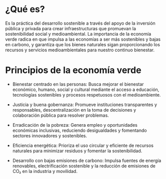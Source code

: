 # ¿Qué es?
Es la práctica del desarrollo sostenible a través del apoyo de la inversión pública y privada para crear infraestructuras que promuevan la sostenibilidad social y medioambiental. La importancia de la economía verde radica en que impulsa a las economías a ser más sostenibles y bajas en carbono, y garantiza que los bienes naturales sigan proporcionando los recursos y servicios medioambientales para nuestro continuo bienestar.

# Principios de la economía verde
- Bienestar centrado en las personas: Busca mejorar el bienestar económico, humano, social y cultural mediante el acceso a educación, tecnologías sostenibles y procesos respetuosos con el medioambiente.

- Justicia y buena gobernanza: Promueve instituciones transparentes y responsables, descentralización en la toma de decisiones y colaboración pública para resolver problemas.

- Erradicación de la pobreza: Genera empleo y oportunidades económicas inclusivas, reduciendo desigualdades y fomentando sectores innovadores y sostenibles.

- Eficiencia energética: Prioriza el uso circular y eficiente de recursos naturales para minimizar residuos y fomentar la sostenibilidad.

- Desarrollo con bajas emisiones de carbono: Impulsa fuentes de energía renovables, electrificación sostenible y la reducción de emisiones de CO₂ en la industria y movilidad.
